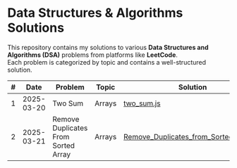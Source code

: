 # Data Structures & Algorithms Solutions

This repository contains my solutions to various **Data Structures and Algorithms (DSA)** problems from platforms like **LeetCode**.  
Each problem is categorized by topic and contains a well-structured solution.


| #  | Date       | Problem        | Topic  | Solution |
|----|------------|---------------|--------|----------|
| 1  | 2025-03-20 | Two Sum         | Arrays     | [two_sum.js](Arrays/two_sum.js) |
| 2 | 2025-03-21 | Remove Duplicates From Sorted Array | Arrays | [Remove_Duplicates_from_Sorted_Array.js](Arrays/Remove_Duplicates_from_Sorted_Array.js) |
